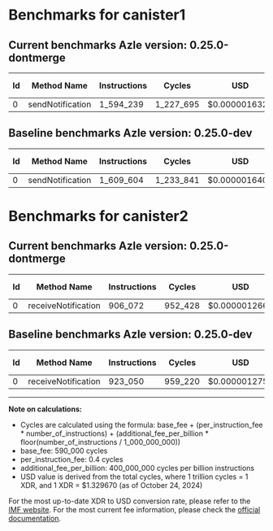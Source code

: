 # Benchmarks for canister1

## Current benchmarks Azle version: 0.25.0-dontmerge

| Id  | Method Name      | Instructions | Cycles    | USD           | USD/Million Calls | Change                             |
| --- | ---------------- | ------------ | --------- | ------------- | ----------------- | ---------------------------------- |
| 0   | sendNotification | 1_594_239    | 1_227_695 | $0.0000016324 | $1.63             | <font color="green">-15_365</font> |

## Baseline benchmarks Azle version: 0.25.0-dev

| Id  | Method Name      | Instructions | Cycles    | USD           | USD/Million Calls |
| --- | ---------------- | ------------ | --------- | ------------- | ----------------- |
| 0   | sendNotification | 1_609_604    | 1_233_841 | $0.0000016406 | $1.64             |

# Benchmarks for canister2

## Current benchmarks Azle version: 0.25.0-dontmerge

| Id  | Method Name         | Instructions | Cycles  | USD           | USD/Million Calls | Change                             |
| --- | ------------------- | ------------ | ------- | ------------- | ----------------- | ---------------------------------- |
| 0   | receiveNotification | 906_072      | 952_428 | $0.0000012664 | $1.26             | <font color="green">-16_978</font> |

## Baseline benchmarks Azle version: 0.25.0-dev

| Id  | Method Name         | Instructions | Cycles  | USD           | USD/Million Calls |
| --- | ------------------- | ------------ | ------- | ------------- | ----------------- |
| 0   | receiveNotification | 923_050      | 959_220 | $0.0000012754 | $1.27             |

---

**Note on calculations:**

- Cycles are calculated using the formula: base_fee + (per_instruction_fee \* number_of_instructions) + (additional_fee_per_billion \* floor(number_of_instructions / 1_000_000_000))
- base_fee: 590_000 cycles
- per_instruction_fee: 0.4 cycles
- additional_fee_per_billion: 400_000_000 cycles per billion instructions
- USD value is derived from the total cycles, where 1 trillion cycles = 1 XDR, and 1 XDR = $1.329670 (as of October 24, 2024)

For the most up-to-date XDR to USD conversion rate, please refer to the [IMF website](https://www.imf.org/external/np/fin/data/rms_sdrv.aspx).
For the most current fee information, please check the [official documentation](https://internetcomputer.org/docs/current/developer-docs/gas-cost#execution).
